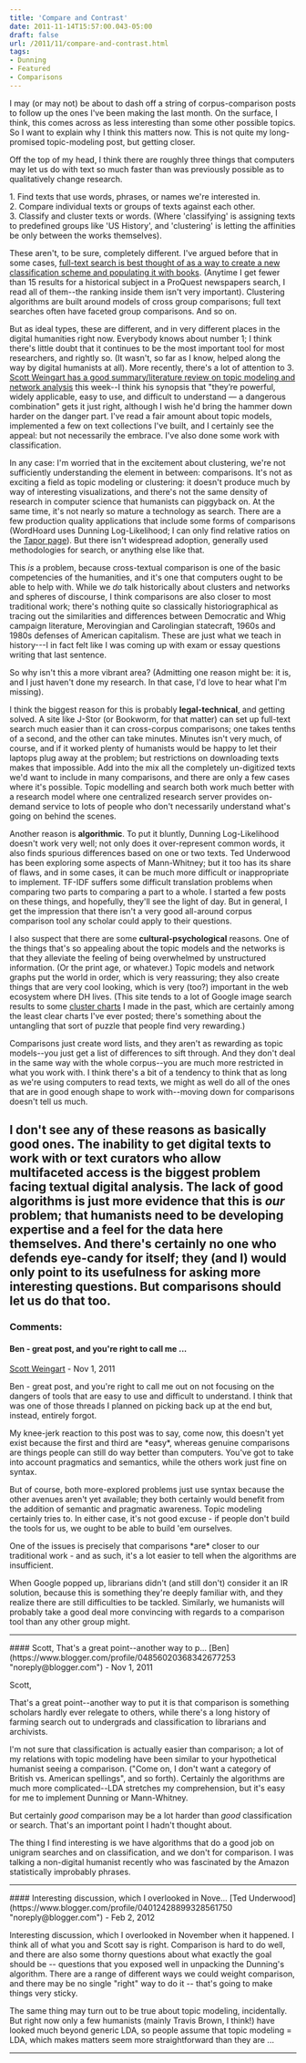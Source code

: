 ```yaml
---
title: 'Compare and Contrast'
date: 2011-11-14T15:57:00.043-05:00
draft: false
url: /2011/11/compare-and-contrast.html
tags: 
- Dunning
- Featured
- Comparisons
---
```


I may (or may not) be about to dash off a string of corpus-comparison posts to follow up the ones I've been making the last month. On the surface, I think, this comes across as less interesting than some other possible topics. So I want to explain why I think this matters now. This is not quite my long-promised topic-modeling post, but getting closer.  
  
Off the top of my head, I think there are roughly three things that computers may let us do with text so much faster than was previously possible as to qualitatively change research.  
  
1\. Find texts that use words, phrases, or names we're interested in.  
2\. Compare individual texts or groups of texts against each other.  
3\. Classify and cluster texts or words. (Where 'classifying' is assigning texts to predefined groups like 'US History', and 'clustering' is letting the affinities be only between the works themselves).  
  
These aren't, to be sure, completely different. I've argued before that in some cases, [full-text search is best thought of as a way to create a new classification scheme and populating it with books](http://sappingattention.blogspot.com/2011/09/bookworm-and-library-search.html). (Anytime I get fewer than 15 results for a historical subject in a ProQuest newspapers search, I read all of them--the ranking inside them isn't very important). Clustering algorithms are built around models of cross group comparisons; full text searches often have faceted group comparisons. And so on.  
  
But as ideal types, these are different, and in very different places in the digital humanities right now. Everybody knows about number 1; I think there's little doubt that it continues to be the most important tool for most researchers, and rightly so. (It wasn't, so far as I know, helped along the way by digital humanists at all). More recently, there's a lot of attention to 3. [Scott Weingart has a good summary/literature review on topic modeling and network analysis](http://www.scottbot.net/HIAL/?p=221) this week--I think his synopsis that "they’re powerful, widely applicable, easy to use, and difficult to understand — a dangerous combination" gets it just right, although I wish he'd bring the hammer down harder on the danger part. I've read a fair amount about topic models, implemented a few on text collections I've built, and I certainly see the appeal: but not necessarily the embrace. I've also done some work with classification.  
  
In any case: I'm worried that in the excitement about clustering, we're not sufficiently understanding the element in between: comparisons. It's not as exciting a field as topic modeling or clustering: it doesn't produce much by way of interesting visualizations, and there's not the same density of research in computer science that humanists can piggyback on. At the same time, it's not nearly so mature a technology as search. There are a few production quality applications that include some forms of comparisons (WordHoard uses Dunning Log-Likelihood; I can only find relative ratios on the [Tapor page](http://portal.tapor.ca/portal/portal)). But there isn't widespread adoption, generally used methodologies for search, or anything else like that.  
  
This _is_ a problem, because cross-textual comparison is one of the basic competencies of the humanities, and it's one that computers ought to be able to help with. While we _do_ talk historically about clusters and networks and spheres of discourse, I think comparisons are also closer to most traditional work; there's nothing quite so classically historiographical as tracing out the similarities and differences between Democratic and Whig campaign literature, Merovingian and Carolingian statecraft, 1960s and 1980s defenses of American capitalism. These are just what we teach in history---I in fact felt like I was coming up with exam or essay questions writing that last sentence.  
  
So why isn't this a more vibrant area? (Admitting one reason might be: it is, and I just haven't done my research. In that case, I'd love to hear what I'm missing).  
  
  
I think the biggest reason for this is probably **legal-technical**, and getting solved. A site like J-Stor (or Bookworm, for that matter) can set up full-text search much easier than it can cross-corpus comparisons; one takes tenths of a second, and the other can take minutes. Minutes isn't very much, of course, and if it worked plenty of humanists would be happy to let their laptops plug away at the problem; but restrictions on downloading texts makes that impossible. Add into the mix all the completely un-digitized texts we'd want to include in many comparisons, and there are only a few cases where it's possible. Topic modelling and search both work much better with a research model where one centralized research server provides on-demand service to lots of people who don't necessarily understand what's going on behind the scenes.  
  
Another reason is **algorithmic**. To put it bluntly, Dunning Log-Likelihood doesn't work very well; not only does it over-represent common words, it also finds spurious differences based on one or two texts. Ted Underwood has been exploring some aspects of Mann-Whitney; but it too has its share of flaws, and in some cases, it can be much more difficult or inappropriate to implement. TF-IDF suffers some difficult translation problems when comparing two parts to comparing a part to a whole. I started a few posts on these things, and hopefully, they'll see the light of day. But in general, I get the impression that there isn't a very good all-around corpus comparison tool any scholar could apply to their questions.  
  
I also suspect that there are some **cultural-psychological** reasons. One of the things that's so appealing about the topic models and the networks is that they alleviate the feeling of being overwhelmed by unstructured information. (Or the print age, or whatever.) Topic models and network graphs put the world in order, which is very reassuring; they also create things that are very cool looking, which is very (too?) important in the web ecosystem where DH lives. (This site tends to a lot of Google image search results to some [cluster charts](http://sappingattention.blogspot.com/2011/01/cluster-charts.html) I made in the past, which are certainly among the least clear charts I've ever posted; there's something about the untangling that sort of puzzle that people find very rewarding.)  
  
Comparisons just create word lists, and they aren't as rewarding as topic models--you just get a list of differences to sift through. And they don't deal in the same way with the whole corpus--you are much more restricted in what you work with. I think there's a bit of a tendency to think that as long as we're using computers to read texts, we might as well do all of the ones that are in good enough shape to work with--moving down for comparisons doesn't tell us much.  
  
I don't see any of these reasons as basically good ones. The inability to get digital texts to work with or text curators who allow multifaceted access is the biggest problem facing textual digital analysis. The lack of good algorithms is just more evidence that this is _our_ problem; that humanists need to be developing expertise and a feel for the data here themselves. And there's certainly no one who defends eye-candy for itself; they (and I) would only point to its usefulness for asking more interesting questions. But comparisons should let us do that too.
---
### Comments:
#### Ben - great post, and you're right to call me ...
[Scott Weingart](http://www.scottbot.net "noreply@blogger.com") - <time datetime="2011-11-21T17:43:29.093-05:00">Nov 1, 2011</time>

Ben - great post, and you're right to call me out on not focusing on the dangers of tools that are easy to use and difficult to understand. I think that was one of those threads I planned on picking back up at the end but, instead, entirely forgot.  
  
My knee-jerk reaction to this post was to say, come now, this doesn't yet exist because the first and third are \*easy\*, whereas genuine comparisons are things people can still do way better than computers. You've got to take into account pragmatics and semantics, while the others work just fine on syntax.  
  
But of course, both more-explored problems just use syntax because the other avenues aren't yet available; they both certainly would benefit from the addition of semantic and pragmatic awareness. Topic modeling certainly tries to. In either case, it's not good excuse - if people don't build the tools for us, we ought to be able to build 'em ourselves.  
  
One of the issues is precisely that comparisons \*are\* closer to our traditional work - and as such, it's a lot easier to tell when the algorithms are insufficient.  
  
When Google popped up, librarians didn't (and still don't) consider it an IR solution, because this is something they're deeply familiar with, and they realize there are still difficulties to be tackled. Similarly, we humanists will probably take a good deal more convincing with regards to a comparison tool than any other group might.
<hr />
#### Scott, That's a great point--another way to p...
[Ben](https://www.blogger.com/profile/04856020368342677253 "noreply@blogger.com") - <time datetime="2011-11-21T18:02:58.713-05:00">Nov 1, 2011</time>

Scott,  
  
That's a great point--another way to put it is that comparison is something scholars hardly ever relegate to others, while there's a long history of farming search out to undergrads and classification to librarians and archivists.  
  
I'm not sure that classification is actually easier than comparison; a lot of my relations with topic modeling have been similar to your hypothetical humanist seeing a comparison. ("Come on, I don't want a category of British vs. American spellings", and so forth). Certainly the algorithms are much more complicated--LDA stretches my comprehension, but it's easy for me to implement Dunning or Mann-Whitney.  
  
But certainly _good_ comparison may be a lot harder than _good_ classification or search. That's an important point I hadn't thought about.  
  
The thing I find interesting is we have algorithms that do a good job on unigram searches and on classification, and we don't for comparison. I was talking a non-digital humanist recently who was fascinated by the Amazon statistically improbably phrases.
<hr />
#### Interesting discussion, which I overlooked in Nove...
[Ted Underwood](https://www.blogger.com/profile/04012428899328561750 "noreply@blogger.com") - <time datetime="2012-02-28T09:13:26.164-05:00">Feb 2, 2012</time>

Interesting discussion, which I overlooked in November when it happened. I think all of what you and Scott say is right. Comparison is hard to do well, and there are also some thorny questions about what exactly the goal should be -- questions that you exposed well in unpacking the Dunning's algorithm. There are a range of different ways we could weight comparison, and there may be no single "right" way to do it -- that's going to make things very sticky.  
  
The same thing may turn out to be true about topic modeling, incidentally. But right now only a few humanists (mainly Travis Brown, I think!) have looked much beyond generic LDA, so people assume that topic modeling = LDA, which makes matters seem more straightforward than they are ...
<hr />

